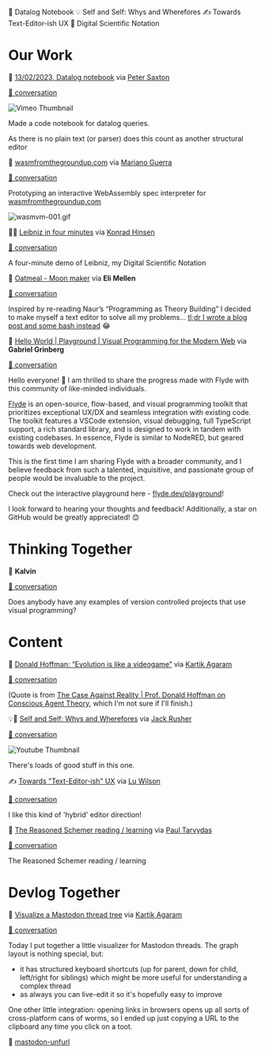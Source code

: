 <!--
.. title: Future of Coding Weekly 2023/02 Week 3
.. slug: future-of-coding-weekly-202302-week-3
.. date: 2023-02-19 23:07:06 UTC+01:00
.. tags:
.. category:
.. link:
.. description:
.. type: text
-->

🎥 Datalog Notebook 💡 Self and Self: Whys and Wherefores ✍️ Towards
Text-Editor-ish UX 🥼 Digital Scientific Notation

# Our Work

🎥 [13/02/2023, Datalog notebook](https://vimeo.com/798469951) via
[Peter Saxton](https://twitter.com/CrowdHailer)

[🧵 conversation](https://marianoguerra.github.io/future-of-coding-weekly/history/weekly/2023/02/W3/share-your-work.html#2023-02-13T18:19:03.869Z)

![Vimeo Thumbnail](https://i.vimeocdn.com/video/1609839981-bc3a048f67b460507f32ccaa4a320ec5ad8566d27634885a531fe01468ed288c-d_295x166)

Made a code notebook for datalog queries.

As there is no plain text (or parser) does this count as another structural
editor

📗 [wasmfromthegroundup.com](https://wasmfromthegroundup.com/) via
[Mariano Guerra](https://twitter.com/warianoguerra)

[🧵 conversation](https://marianoguerra.github.io/future-of-coding-weekly/history/weekly/2023/02/W3/share-your-work.html#2023-02-14T14:00:23.701Z)

Prototyping an interactive WebAssembly spec interpreter for
[wasmfromthegroundup.com](https://wasmfromthegroundup.com/)

![wasmvm-001.gif](http://history.futureofcoding.org/history/msg_files/F04/F04PBHSPBBQ.gif)

🥼🎥 [Leibniz in four minutes](https://diode.zone/w/1RUVjM5xj54gZjHXobSNUe) via
[Konrad Hinsen](https://khinsen.net/)

[🧵 conversation](https://marianoguerra.github.io/future-of-coding-weekly/history/weekly/2023/02/W3/share-your-work.html#2023-02-15T16:53:04.520Z)

A four-minute demo of Leibniz, my Digital Scientific Notation

📝 [Oatmeal - Moon maker](https://eli.li/2023/02/18/moon-maker) via **Eli
Mellen**

[🧵 conversation](https://marianoguerra.github.io/future-of-coding-weekly/history/weekly/2023/02/W3/share-your-work.html#2023-02-18T17:28:42.147Z)

Inspired by re-reading Naur’s “Programming as Theory Building” I decided to make
myself a text editor to solve all my problems…
[tl;dr I wrote a blog post and some bash instead](https://eli.li/2023/02/18/moon-maker)
😂

🔌
[Hello World | Playground | Visual Programming for the Modern Web](https://www.flyde.dev/playground/)
via **Gabriel Grinberg**

[🧵 conversation](https://marianoguerra.github.io/future-of-coding-weekly/history/weekly/2023/02/W3/share-your-work.html#2023-02-19T21:40:20.836Z)

Hello everyone! 👋 I am thrilled to share the progress made with Flyde with this
community of like-minded individuals.

[Flyde](https://www.flyde.dev) is an open-source, flow-based, and visual
programming toolkit that prioritizes exceptional UX/DX and seamless integration
with existing code. The toolkit features a VSCode extension, visual debugging,
full TypeScript support, a rich standard library, and is designed to work in
tandem with existing codebases. In essence, Flyde is similar to NodeRED, but
geared towards web development.

This is the first time I am sharing Flyde with a broader community, and I
believe feedback from such a talented, inquisitive, and passionate group of
people would be invaluable to the project.

Check out the interactive playground here -
[flyde.dev/playground](https://www.flyde.dev/playground/)!

I look forward to hearing your thoughts and feedback! Additionally, a star on
GitHub would be greatly appreciated! 😊

# Thinking Together

💬 **Kalvin**

[🧵 conversation](https://marianoguerra.github.io/future-of-coding-weekly/history/weekly/2023/02/W3/thinking-together.html#2023-02-16T01:04:16.132Z)

Does anybody have any examples of version controlled projects that use visual
programming?

# Content

🎥
[Donald Hoffman: “Evolution is like a videogame”](https://www.ted.com/talks/donald_hoffman_do_we_see_reality_as_it_is)
via [Kartik Agaram](https://github.com/akkartik/mu)

[🧵 conversation](https://marianoguerra.github.io/future-of-coding-weekly/history/weekly/2023/02/W3/linking-together.html#2023-02-13T05:52:55.200Z)

(Quote is from
[The Case Against Reality | Prof. Donald Hoffman on Conscious Agent Theory](https://www.youtube.com/watch?v=dd6CQCbk2ro),
which I'm not sure if I'll finish.)

💡🎥
[Self and Self: Whys and Wherefores](https://www.youtube.com/watch?v=3ka4KY7TMTU)
via [Jack Rusher](https://twitter.com/jackrusher)

[🧵 conversation](https://marianoguerra.github.io/future-of-coding-weekly/history/weekly/2023/02/W3/linking-together.html#2023-02-14T10:16:06.117Z)

![Youtube Thumbnail](https://img.youtube.com/vi/3ka4KY7TMTU/hqdefault.jpg)

There's loads of good stuff in this one.

✍️ [Towards "Text-Editor-ish" UX](https://elliot.website/editor/update3.html) via
[Lu Wilson](https://twitter.com/TodePond)

[🧵 conversation](https://marianoguerra.github.io/future-of-coding-weekly/history/weekly/2023/02/W3/linking-together.html#2023-02-15T22:29:38.945Z)

I like this kind of 'hybrid' editor direction!

📕
[The Reasoned Schemer reading / learning](https://news.ycombinator.com/item?id=34839275)
via [Paul Tarvydas](https://guitarvydas.github.io/2021/09/23/Manifesto.html)

[🧵 conversation](https://marianoguerra.github.io/future-of-coding-weekly/history/weekly/2023/02/W3/linking-together.html#2023-02-17T19:51:33.362Z)

The Reasoned Schemer reading / learning

# Devlog Together

🌳
[Visualize a Mastodon thread tree](https://git.sr.ht/~akkartik/mastodon-unfurl.love)
via [Kartik Agaram](https://github.com/akkartik/mu)

[🧵 conversation](https://marianoguerra.github.io/future-of-coding-weekly/history/weekly/2023/02/W3/devlog-together.html#2023-02-19T09:15:53.605Z)

Today I put together a little visualizer for Mastodon threads. The graph layout
is nothing special, but:

- it has structured keyboard shortcuts (up for parent, down for child,
  left/right for siblings) which might be more useful for understanding a
  complex thread
- as always you can live-edit it so it's hopefully easy to improve

One other little integration: opening links in browsers opens up all sorts of
cross-platform cans of worms, so I ended up just copying a URL to the clipboard
any time you click on a toot.

🎥
[mastodon-unfurl](http://history.futureofcoding.org/history/msg_files/F04/F04QNMABSGZ.webm)
